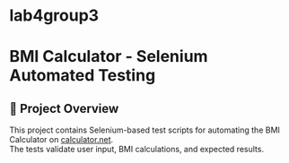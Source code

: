 # lab4group3
# BMI Calculator - Selenium Automated Testing  

## 📌 Project Overview  
This project contains Selenium-based test scripts for automating the BMI Calculator on [calculator.net](https://www.calculator.net/bmi-calculator.html).  
The tests validate user input, BMI calculations, and expected results.  
